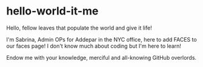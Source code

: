 # hello-world-it-me

Hello, fellow leaves that populate the world and give it life!

I'm Sabrina, Admin OPs for Addepar in the NYC office, here to add FACES to our faces page!
I don't know much about coding but I'm here to learn!

Endow me with your knowledge, merciful and all-knowing GitHub overlords.

